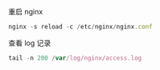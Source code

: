 重启 nginx

```js
nginx -s reload -c /etc/nginx/nginx.conf
```

查看 log 记录

```js
tail -n 200 /var/log/nginx/access.log
```
